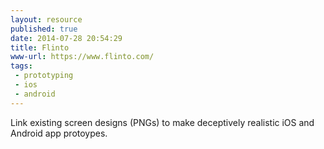 ```yaml
---
layout: resource
published: true
date: 2014-07-28 20:54:29
title: Flinto
www-url: https://www.flinto.com/
tags:
 - prototyping
 - ios
 - android
---
```


Link existing screen designs (PNGs) to make deceptively realistic iOS and Android app protoypes.